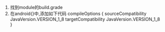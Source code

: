 1. 找到module的build.grade
2. 在android{}中,添加如下代码
	    compileOptions {
        sourceCompatibility JavaVersion.VERSION_1_8
        targetCompatibility JavaVersion.VERSION_1_8
    }